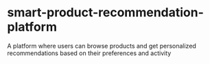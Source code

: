 # smart-product-recommendation-platform
A platform where users can browse products and get personalized recommendations based on their preferences and activity
